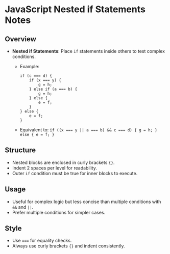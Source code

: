 JavaScript Nested if Statements Notes
=====================================

Overview
--------

-   **Nested if Statements**: Place `if` statements inside others to test complex conditions.
    -   Example:

        ```
        if (c === d) {
            if (x === y) {
                g = h;
            } else if (a === b) {
                g = h;
            } else {
                e = f;
            }
        } else {
            e = f;
        }

        ```

    -   Equivalent to: `if ((x === y || a === b) && c === d) { g = h; } else { e = f; }`

Structure
---------

-   Nested blocks are enclosed in curly brackets `{}`.
-   Indent 2 spaces per level for readability.
-   Outer `if` condition must be true for inner blocks to execute.

Usage
-----

-   Useful for complex logic but less concise than multiple conditions with `&&` and `||`.
-   Prefer multiple conditions for simpler cases.

Style
-----

-   Use `===` for equality checks.
-   Always use curly brackets `{}` and indent consistently.